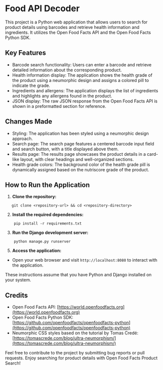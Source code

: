 # Food API Decoder
This project is a Python web application that allows users to search for product details using barcodes and retrieve health information and ingredients. It utilizes the Open Food Facts API and the Open Food Facts Python SDK.

## Key Features

- Barcode search functionality: Users can enter a barcode and retrieve detailed information about the corresponding product.
- Health information display: The application shows the health grade of the product using a neumorphic design and assigns a colored pill to indicate the grade.
- Ingredients and allergens: The application displays the list of ingredients and highlights any allergens found in the product.
- JSON display: The raw JSON response from the Open Food Facts API is shown in a preformatted section for reference.

## Changes Made

- Styling: The application has been styled using a neumorphic design approach.
- Search page: The search page features a centered barcode input field and search button, with a title displayed above them.
- Results page: The results page showcases the product details in a card-like layout, with clear headings and well-organized sections.
- Health grade colors: The background color of the health grade pill is dynamically assigned based on the nutriscore grade of the product. 

## How to Run the Application

1. **Clone the repository:**
```shell
   git clone <repository-url> && cd <repository-directory>
```

2. **Install the required dependencies:**
```shell
    pip install -r requirements.txt
```

3. **Run the Django development server:**
```shell
    python manage.py runserver
```


5. **Access the application:**
- Open your web browser and visit `http://localhost:8080` to interact with the application.

These instructions assume that you have Python and Django installed on your system. 

## Credits

- Open Food Facts API: [https://world.openfoodfacts.org](https://world.openfoodfacts.org)
- Open Food Facts Python SDK: [https://github.com/openfoodfacts/openfoodfacts-python](https://github.com/openfoodfacts/openfoodfacts-python)
- Neumorphic CSS styles based on the tutorial by Tomas Credé: [https://tomascrede.com/blog/ultra-neumorphism/](https://tomascrede.com/blog/ultra-neumorphism/)

Feel free to contribute to the project by submitting bug reports or pull requests. Enjoy searching for product details with Open Food Facts Product Search!

